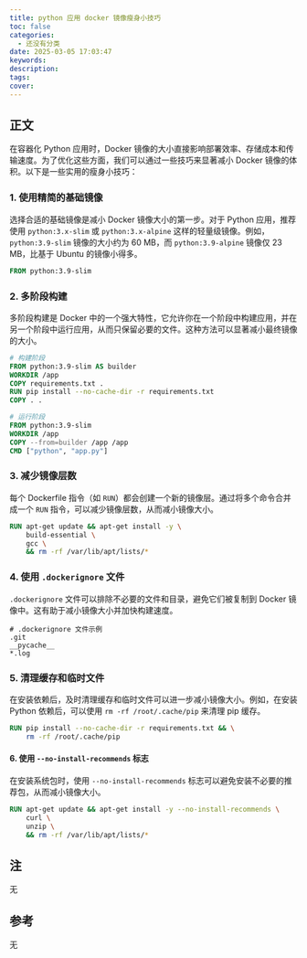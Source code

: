 ```yaml
---
title: python 应用 docker 镜像瘦身小技巧
toc: false
categories:
  - 还没有分类
date: 2025-03-05 17:03:47
keywords:
description:
tags:
cover:
---
```


<!--
注释的方法：
在正文需要注释的地方插入下面的代码，根据需要修改编号：
  <sup>[1](#note1)</sup>
在"注"章节插入对应编号的注释内容:
  <div id="note1"></div>
  [1] 这是注的内容
-->

## 正文

在容器化 Python 应用时，Docker 镜像的大小直接影响部署效率、存储成本和传输速度。为了优化这些方面，我们可以通过一些技巧来显著减小 Docker 镜像的体积。以下是一些实用的瘦身小技巧：

<!-- more -->

### 1. 使用精简的基础镜像

选择合适的基础镜像是减小 Docker 镜像大小的第一步。对于 Python 应用，推荐使用 `python:3.x-slim` 或 `python:3.x-alpine` 这样的轻量级镜像。例如，`python:3.9-slim` 镜像的大小约为 60 MB，而 `python:3.9-alpine` 镜像仅 23 MB，比基于 Ubuntu 的镜像小得多。

```dockerfile
FROM python:3.9-slim
```

### 2. 多阶段构建

多阶段构建是 Docker 中的一个强大特性，它允许你在一个阶段中构建应用，并在另一个阶段中运行应用，从而只保留必要的文件。这种方法可以显著减小最终镜像的大小。

```dockerfile
# 构建阶段
FROM python:3.9-slim AS builder
WORKDIR /app
COPY requirements.txt .
RUN pip install --no-cache-dir -r requirements.txt
COPY . .

# 运行阶段
FROM python:3.9-slim
WORKDIR /app
COPY --from=builder /app /app
CMD ["python", "app.py"]
```

### 3. 减少镜像层数

每个 Dockerfile 指令（如 `RUN`）都会创建一个新的镜像层。通过将多个命令合并成一个 `RUN` 指令，可以减少镜像层数，从而减小镜像大小。

```dockerfile
RUN apt-get update && apt-get install -y \
    build-essential \
    gcc \
    && rm -rf /var/lib/apt/lists/*
```

### 4. 使用 `.dockerignore` 文件

`.dockerignore` 文件可以排除不必要的文件和目录，避免它们被复制到 Docker 镜像中。这有助于减小镜像大小并加快构建速度。

```plaintext
# .dockerignore 文件示例
.git
__pycache__
*.log
```

### 5. 清理缓存和临时文件

在安装依赖后，及时清理缓存和临时文件可以进一步减小镜像大小。例如，在安装 Python 依赖后，可以使用 `rm -rf /root/.cache/pip` 来清理 pip 缓存。

```dockerfile
RUN pip install --no-cache-dir -r requirements.txt && \
    rm -rf /root/.cache/pip
```

#### 6. 使用 `--no-install-recommends` 标志

在安装系统包时，使用 `--no-install-recommends` 标志可以避免安装不必要的推荐包，从而减小镜像大小。

```dockerfile
RUN apt-get update && apt-get install -y --no-install-recommends \
    curl \
    unzip \
    && rm -rf /var/lib/apt/lists/*
```

<!-- more -->

## 注

无

## 参考

无
